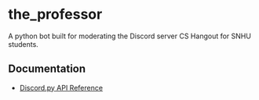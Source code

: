 # the_professor
A python bot built for moderating the Discord server CS Hangout for SNHU students.

## Documentation

* [Discord.py API Reference](https://discordpy.readthedocs.io/en/stable/api.html)